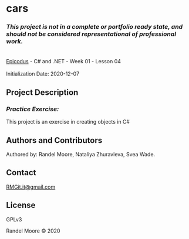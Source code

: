 # cars
### _This project is not in a complete or portfolio ready state, and should not be considered representational of professional work._<br><br>
[Epicodus](https://www.epicodus.com/) - C# and .NET - Week 01 - Lesson 04<br><br>
Initialization Date: 2020-12-07

## Project Description
### _Practice Exercise:_<br>
This project is an exercise in creating objects in C#

## Authors and Contributors
Authored by: Randel Moore, Nataliya Zhuravleva, Svea Wade.

## Contact
RMGit.it@gmail.com

## License

GPLv3

Randel Moore © 2020

